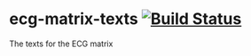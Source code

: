 ecg-matrix-texts [![Build Status](https://travis-ci.org/ecogood/ecg-matrix-texts.svg?branch=master)](https://travis-ci.org/ecogood/ecg-matrix-texts)
================

The texts for the ECG matrix
